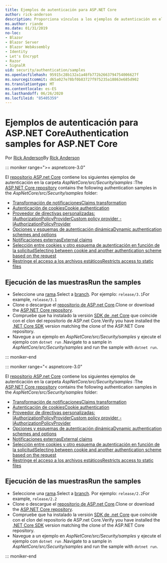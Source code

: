```yaml
---
title: Ejemplos de autenticación para ASP.NET Core
author: rick-anderson
description: Proporciona vínculos a los ejemplos de autenticación en el repositorio de ASP.NET Core.
ms.author: riande
ms.date: 01/31/2019
no-loc:
- Blazor
- Blazor Server
- Blazor WebAssembly
- Identity
- Let's Encrypt
- Razor
- SignalR
uid: security/authentication/samples
ms.openlocfilehash: 95915c28b132a1a48fb772b2663794754006627f
ms.sourcegitcommit: d65a027e78bf0b83727f975235a18863e685d902
ms.translationtype: MT
ms.contentlocale: es-ES
ms.lasthandoff: 06/26/2020
ms.locfileid: "85405359"
---
```

# <a name="authentication-samples-for-aspnet-core"></a><span data-ttu-id="4204d-103">Ejemplos de autenticación para ASP.NET Core</span><span class="sxs-lookup"><span data-stu-id="4204d-103">Authentication samples for ASP.NET Core</span></span>

<span data-ttu-id="4204d-104">Por [Rick Anderson](https://twitter.com/RickAndMSFT)</span><span class="sxs-lookup"><span data-stu-id="4204d-104">By [Rick Anderson](https://twitter.com/RickAndMSFT)</span></span>

::: moniker range=">= aspnetcore-3.0"

<span data-ttu-id="4204d-105">El [repositorio ASP.net Core](https://github.com/dotnet/AspNetCore) contiene los siguientes ejemplos de autenticación en la carpeta *AspNetCore/src/Security/samples* :</span><span class="sxs-lookup"><span data-stu-id="4204d-105">The [ASP.NET Core repository](https://github.com/dotnet/AspNetCore) contains the following authentication samples in the *AspNetCore/src/Security/samples* folder:</span></span>

* [<span data-ttu-id="4204d-106">Transformación de notificaciones</span><span class="sxs-lookup"><span data-stu-id="4204d-106">Claims transformation</span></span>](https://github.com/dotnet/AspNetCore/tree/release/3.1/src/Security/samples/ClaimsTransformation)
* [<span data-ttu-id="4204d-107">Autenticación de cookies</span><span class="sxs-lookup"><span data-stu-id="4204d-107">Cookie authentication</span></span>](https://github.com/dotnet/AspNetCore/tree/release/3.1/src/Security/samples/Cookies)
* [<span data-ttu-id="4204d-108">Proveedor de directivas personalizadas: IAuthorizationPolicyProvider</span><span class="sxs-lookup"><span data-stu-id="4204d-108">Custom policy provider - IAuthorizationPolicyProvider</span></span>](https://github.com/dotnet/AspNetCore/tree/release/3.1/src/Security/samples/CustomPolicyProvider)
* [<span data-ttu-id="4204d-109">Opciones y esquemas de autenticación dinámica</span><span class="sxs-lookup"><span data-stu-id="4204d-109">Dynamic authentication schemes and options</span></span>](https://github.com/dotnet/AspNetCore/tree/release/3.1/src/Security/samples/DynamicSchemes)
* <span data-ttu-id="4204d-110">[Notificaciones externas](https://github.com/dotnet/AspNetCore/tree/release/3.1/src/Security/samples/Identity.ExternalClaims)</span><span class="sxs-lookup"><span data-stu-id="4204d-110">[External claims](https://github.com/dotnet/AspNetCore/tree/release/3.1/src/Security/samples/Identity.ExternalClaims)</span></span>
* [<span data-ttu-id="4204d-111">Selección entre cookies y otro esquema de autenticación en función de la solicitud</span><span class="sxs-lookup"><span data-stu-id="4204d-111">Selecting between cookie and another authentication scheme based on the request</span></span>](https://github.com/dotnet/AspNetCore/tree/release/3.1/src/Security/samples/PathSchemeSelection)
* [<span data-ttu-id="4204d-112">Restringe el acceso a los archivos estáticos</span><span class="sxs-lookup"><span data-stu-id="4204d-112">Restricts access to static files</span></span>](https://github.com/dotnet/AspNetCore/tree/release/3.1/src/Security/samples/StaticFilesAuth)

## <a name="run-the-samples"></a><span data-ttu-id="4204d-113">Ejecución de las muestras</span><span class="sxs-lookup"><span data-stu-id="4204d-113">Run the samples</span></span>

* <span data-ttu-id="4204d-114">Seleccione una [rama](https://github.com/dotnet/AspNetCore).</span><span class="sxs-lookup"><span data-stu-id="4204d-114">Select a [branch](https://github.com/dotnet/AspNetCore).</span></span> <span data-ttu-id="4204d-115">Por ejemplo: `release/3.1`</span><span class="sxs-lookup"><span data-stu-id="4204d-115">For example, `release/3.1`</span></span>
* <span data-ttu-id="4204d-116">Clone o descargue el [repositorio de ASP.net Core](https://github.com/dotnet/AspNetCore).</span><span class="sxs-lookup"><span data-stu-id="4204d-116">Clone or download the [ASP.NET Core repository](https://github.com/dotnet/AspNetCore).</span></span>
* <span data-ttu-id="4204d-117">Compruebe que ha instalado la versión [SDK de .net Core](https://dotnet.microsoft.com/download/dotnet-core) que coincide con el clon del repositorio de ASP.net Core.</span><span class="sxs-lookup"><span data-stu-id="4204d-117">Verify you have installed the [.NET Core SDK](https://dotnet.microsoft.com/download/dotnet-core) version matching the clone of the ASP.NET Core repository.</span></span>
* <span data-ttu-id="4204d-118">Navegue a un ejemplo en *AspNetCore/src/Security/samples* y ejecute el ejemplo con `dotnet run` .</span><span class="sxs-lookup"><span data-stu-id="4204d-118">Navigate to a sample in *AspNetCore/src/Security/samples* and run the sample with `dotnet run`.</span></span>

::: moniker-end

::: moniker range="< aspnetcore-3.0"

<span data-ttu-id="4204d-119">El [repositorio ASP.net Core](https://github.com/dotnet/AspNetCore) contiene los siguientes ejemplos de autenticación en la carpeta *AspNetCore/src/Security/samples* :</span><span class="sxs-lookup"><span data-stu-id="4204d-119">The [ASP.NET Core repository](https://github.com/dotnet/AspNetCore) contains the following authentication samples in the *AspNetCore/src/Security/samples* folder:</span></span>

* [<span data-ttu-id="4204d-120">Transformación de notificaciones</span><span class="sxs-lookup"><span data-stu-id="4204d-120">Claims transformation</span></span>](https://github.com/dotnet/AspNetCore/tree/release/2.2/src/Security/samples/ClaimsTransformation)
* [<span data-ttu-id="4204d-121">Autenticación de cookies</span><span class="sxs-lookup"><span data-stu-id="4204d-121">Cookie authentication</span></span>](https://github.com/dotnet/AspNetCore/tree/release/2.2/src/Security/samples/Cookies)
* [<span data-ttu-id="4204d-122">Proveedor de directivas personalizadas: IAuthorizationPolicyProvider</span><span class="sxs-lookup"><span data-stu-id="4204d-122">Custom policy provider - IAuthorizationPolicyProvider</span></span>](https://github.com/dotnet/AspNetCore/tree/release/2.2/src/Security/samples/CustomPolicyProvider)
* [<span data-ttu-id="4204d-123">Opciones y esquemas de autenticación dinámica</span><span class="sxs-lookup"><span data-stu-id="4204d-123">Dynamic authentication schemes and options</span></span>](https://github.com/dotnet/AspNetCore/tree/release/2.2/src/Security/samples/DynamicSchemes)
* <span data-ttu-id="4204d-124">[Notificaciones externas](https://github.com/dotnet/AspNetCore/tree/release/2.2/src/Security/samples/Identity.ExternalClaims)</span><span class="sxs-lookup"><span data-stu-id="4204d-124">[External claims](https://github.com/dotnet/AspNetCore/tree/release/2.2/src/Security/samples/Identity.ExternalClaims)</span></span>
* [<span data-ttu-id="4204d-125">Selección entre cookies y otro esquema de autenticación en función de la solicitud</span><span class="sxs-lookup"><span data-stu-id="4204d-125">Selecting between cookie and another authentication scheme based on the request</span></span>](https://github.com/dotnet/AspNetCore/tree/release/2.2/src/Security/samples/PathSchemeSelection)
* [<span data-ttu-id="4204d-126">Restringe el acceso a los archivos estáticos</span><span class="sxs-lookup"><span data-stu-id="4204d-126">Restricts access to static files</span></span>](https://github.com/dotnet/AspNetCore/tree/release/2.2/src/Security/samples/StaticFilesAuth)

## <a name="run-the-samples"></a><span data-ttu-id="4204d-127">Ejecución de las muestras</span><span class="sxs-lookup"><span data-stu-id="4204d-127">Run the samples</span></span>

* <span data-ttu-id="4204d-128">Seleccione una [rama](https://github.com/dotnet/AspNetCore).</span><span class="sxs-lookup"><span data-stu-id="4204d-128">Select a [branch](https://github.com/dotnet/AspNetCore).</span></span> <span data-ttu-id="4204d-129">Por ejemplo: `release/2.2`</span><span class="sxs-lookup"><span data-stu-id="4204d-129">For example, `release/2.2`</span></span>
* <span data-ttu-id="4204d-130">Clone o descargue el [repositorio de ASP.net Core](https://github.com/dotnet/AspNetCore).</span><span class="sxs-lookup"><span data-stu-id="4204d-130">Clone or download the [ASP.NET Core repository](https://github.com/dotnet/AspNetCore).</span></span>
* <span data-ttu-id="4204d-131">Compruebe que ha instalado la versión [SDK de .net Core](https://dotnet.microsoft.com/download/dotnet-core) que coincide con el clon del repositorio de ASP.net Core.</span><span class="sxs-lookup"><span data-stu-id="4204d-131">Verify you have installed the [.NET Core SDK](https://dotnet.microsoft.com/download/dotnet-core) version matching the clone of the ASP.NET Core repository.</span></span>
* <span data-ttu-id="4204d-132">Navegue a un ejemplo en *AspNetCore/src/Security/samples* y ejecute el ejemplo con `dotnet run` .</span><span class="sxs-lookup"><span data-stu-id="4204d-132">Navigate to a sample in *AspNetCore/src/Security/samples* and run the sample with `dotnet run`.</span></span>

::: moniker-end
